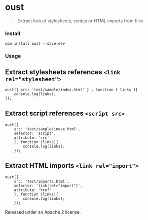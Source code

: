 oust
====

> Extract lists of stylesheets, scripts or HTML imports from files

### Install

```
npm install oust --save-dev
```

### Usage

## Extract stylesheets references `<link rel="stylesheet">`

```
oust({ src: 'test/sample/index.html' } , function ( links ){
	console.log(links);
});
```

## Extract script references `<script src>`

```
oust({ 
	src: 'test/sample/index.html', 
	selector: 'script', 
	attribute: 'src'
	}, function (links){
		console.log(links);
	});
```

## Extract HTML imports `<link rel="import">`

```
oust({ 
	src: 'test/imports.html', 
	selector: 'link[rel="import"]', 
	attribute: 'href' 
	}, function (links){
		console.log(links);
	});
```

Released under an Apache 2 license.